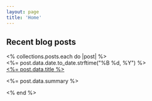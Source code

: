 ```yaml
---
layout: page
title: 'Home'
---
```


<div class="mx-auto my-0 bg-white p-[40px] pb-1">
	<h2>Recent blog posts</h2>
  <% collections.posts.each do |post| %>
    <div class="mb-10">
      <div class="text-[10px] text-[#959595] font-medium"><%= post.data.date.to_date.strftime("%B %d, %Y") %></div>
      <div class="mt-0 mb-0">
        <a class="" href="<%= post.relative_url %>"><%= post.data.title %></a>
      </div>
      <p class=""><%= post.data.summary %></p>
    </div>
  <% end %>
</div>
